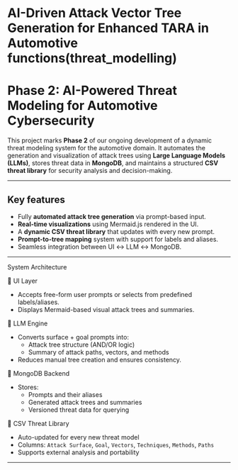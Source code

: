 # AI-Driven Attack Vector Tree Generation for Enhanced TARA in Automotive functions(threat_modelling)
#  Phase 2: AI-Powered Threat Modeling for Automotive Cybersecurity

This project marks **Phase 2** of our ongoing development of a dynamic threat modeling system for the automotive domain. It automates the generation and visualization of attack trees using **Large Language Models (LLMs)**, stores threat data in **MongoDB**, and maintains a structured **CSV threat library** for security analysis and decision-making.

---

##  Key features

-  Fully **automated attack tree generation** via prompt-based input.
-  **Real-time visualizations** using Mermaid.js rendered in the UI.
-  A **dynamic CSV threat library** that updates with every new prompt.
-  **Prompt-to-tree mapping** system with support for labels and aliases.
-  Seamless integration between UI ↔ LLM ↔ MongoDB.

---

  System Architecture

🔹 UI Layer
- Accepts free-form user prompts or selects from predefined labels/aliases.
- Displays Mermaid-based visual attack trees and summaries.

🔹 LLM Engine
- Converts surface + goal prompts into:
  - Attack tree structure (AND/OR logic)
  - Summary of attack paths, vectors, and methods
- Reduces manual tree creation and ensures consistency.

 🔹 MongoDB Backend
- Stores:
  - Prompts and their aliases
  - Generated attack trees and summaries
  - Versioned threat data for querying

🔹 CSV Threat Library
- Auto-updated for every new threat model
- Columns: `Attack Surface`, `Goal`, `Vectors`, `Techniques`, `Methods`, `Paths`
- Supports external analysis and portability

---


